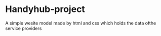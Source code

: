 # Handyhub-project
A simple wesite model made by html and css which holds the data ofthe service providers
